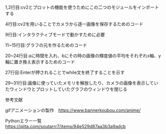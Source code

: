 1,2行目:cv2とプロットの機能を使うためにこの二つのモジュールをインポートする

4行目:cv2を用いることでカメラから逐一画像を保存するためのコード

9行目:インタラクティブモードで動かすために必要

11~15行目:グラフの元を作るためのコード

20~24行目:aに時間を入れ、bにその時の画像の輝度値の平均をそれぞれx軸、y軸に置き換え表示するためのコード

27行目:Enterが押されることでwhile文を終了することを示す

29~31行目:画像に使っていたメモリを解放したり、カメラの画像を表示していたウィンドウとプロットしていたグラフのウィンドウを閉じる

参考文献

gifアニメーションの製作　https://www.bannerkoubou.com/anime/

Pythonエラー一覧　https://qiita.com/soutarrr7/items/84e529d87aa3b3a9adcb
